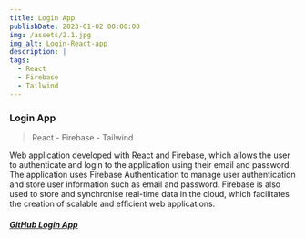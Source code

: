 ```yaml
---
title: Login App
publishDate: 2023-01-02 00:00:00
img: /assets/2.1.jpg
img_alt: Login-React-app
description: |
tags:
  - React
  - Firebase
  - Tailwind
---
```

### Login App
> React - Firebase - Tailwind

Web application developed with React and Firebase,
which allows the user to authenticate and login to
the application using their email and password. The
application uses Firebase Authentication to manage
user authentication and store user information such
as email and password. Firebase is also used to store
and synchronise real-time data in the cloud, which
facilitates the creation of scalable and efficient web
applications.

##### <a href="https://github.com/Ivo196/Login-React-Firebase-">GitHub Login App</a>



